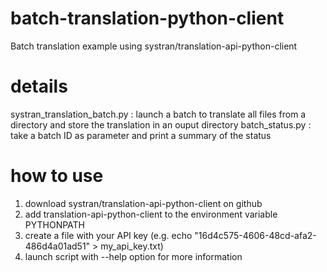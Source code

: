 # batch-translation-python-client
Batch translation example using systran/translation-api-python-client

# details
systran_translation_batch.py : launch a batch to translate all files from a directory and store the translation in an ouput directory
batch_status.py : take a batch ID as parameter and print a summary of the status

# how to use
1. download systran/translation-api-python-client on github
2. add translation-api-python-client to the environment variable PYTHONPATH
3. create a file with your API key (e.g. echo "16d4c575-4606-48cd-afa2-486d4a01ad51" > my_api_key.txt)
4. launch script with --help option for more information
